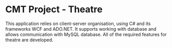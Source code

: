 # CMT Project - Theatre
This application relies on client-server organisation, using C# and its frameworks WCF and ADO.NET. It supports working with database and allows communication with MySQL database. All of the required features for theatre are developed.
